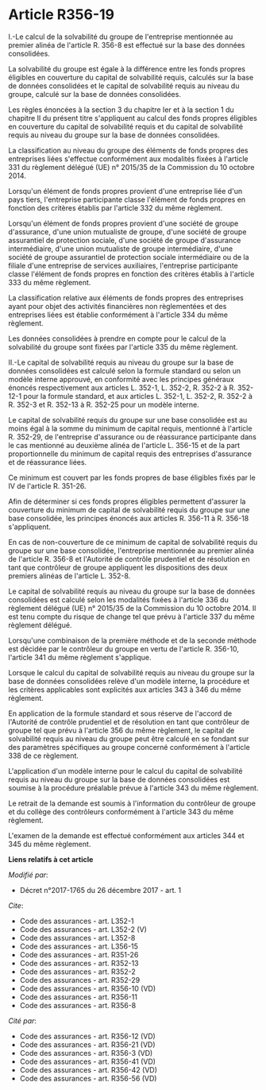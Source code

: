 # Article R356-19

I.-Le calcul de la solvabilité du groupe de l'entreprise mentionnée au premier alinéa de l'article R. 356-8 est effectué sur
la base des données consolidées. 

La solvabilité du groupe est égale à la différence entre les fonds propres éligibles en couverture du capital de solvabilité
requis, calculés sur la base de données consolidées et le capital de solvabilité requis au niveau du groupe, calculé sur la
base de données consolidées. 

Les règles énoncées à la section 3 du chapitre Ier et à la section 1 du chapitre II du présent titre s'appliquent au calcul
des fonds propres éligibles en couverture du capital de solvabilité requis et du capital de solvabilité requis au niveau du
groupe sur la base de données consolidées. 

La classification au niveau du groupe des éléments de fonds propres des entreprises liées s'effectue conformément aux
modalités fixées à l'article 331 du règlement délégué (UE) n° 2015/35 de la Commission du 10 octobre 2014. 

Lorsqu'un élément de fonds propres provient d'une entreprise liée d'un pays tiers, l'entreprise participante classe l'élément
de fonds propres en fonction des critères établis par l'article 332 du même règlement. 

Lorsqu'un élément de fonds propres provient d'une société de groupe d'assurance, d'une union mutualiste de groupe, d'une
société de groupe assurantiel de protection sociale, d'une société de groupe d'assurance intermédiaire, d'une union
mutualiste de groupe intermédiaire, d'une société de groupe assurantiel de protection sociale intermédiaire ou de la filiale
d'une entreprise de services auxiliaires, l'entreprise participante classe l'élément de fonds propres en fonction des
critères établis à l'article 333 du même règlement. 

La classification relative aux éléments de fonds propres des entreprises ayant pour objet des activités financières non
règlementées et des entreprises liées est établie conformément à l'article 334 du même règlement. 

Les données consolidées à prendre en compte pour le calcul de la solvabilité du groupe sont fixées par l'article 335 du même
règlement. 

II.-Le capital de solvabilité requis au niveau du groupe sur la base de données consolidées est calculé selon la formule
standard ou selon un modèle interne approuvé, en conformité avec les principes généraux énoncés respectivement aux articles
L. 352-1, L. 352-2, R. 352-2 à R. 352-12-1 pour la formule standard, et aux articles L. 352-1, L. 352-2, R. 352-2 à R. 352-3
et R. 352-13 à R. 352-25 pour un modèle interne. 

Le capital de solvabilité requis du groupe sur une base consolidée est au moins égal à la somme du minimum de capital requis,
mentionné à l'article R. 352-29, de l'entreprise d'assurance ou de réassurance participante dans le cas mentionné au deuxième
alinéa de l'article L. 356-15 et de la part proportionnelle du minimum de capital requis des entreprises d'assurance et de
réassurance liées. 

Ce minimum est couvert par les fonds propres de base éligibles fixés par le IV de l'article R. 351-26. 

Afin de déterminer si ces fonds propres éligibles permettent d'assurer la couverture du minimum de capital de solvabilité
requis du groupe sur une base consolidée, les principes énoncés aux articles R. 356-11 à R. 356-18 s'appliquent. 

En cas de non-couverture de ce minimum de capital de solvabilité requis du groupe sur une base consolidée, l'entreprise
mentionnée au premier alinéa de l'article R. 356-8 et l'Autorité de contrôle prudentiel et de résolution en tant que
contrôleur de groupe appliquent les dispositions des deux premiers alinéas de l'article L. 352-8. 

Le capital de solvabilité requis au niveau du groupe sur la base de données consolidées est calculé selon les modalités
fixées à l'article 336 du règlement délégué (UE) n° 2015/35 de la Commission du 10 octobre 2014. Il est tenu compte du risque
de change tel que prévu à l'article 337 du même règlement délégué. 

Lorsqu'une combinaison de la première méthode et de la seconde méthode est décidée par le contrôleur du groupe en vertu de
l'article R. 356-10, l'article 341 du même règlement s'applique. 

Lorsque le calcul du capital de solvabilité requis au niveau du groupe sur la base de données consolidées relève d'un modèle
interne, la procédure et les critères applicables sont explicités aux articles 343 à 346 du même règlement. 

En application de la formule standard et sous réserve de l'accord de l'Autorité de contrôle prudentiel et de résolution en
tant que contrôleur de groupe tel que prévu à l'article 356 du même règlement, le capital de solvabilité requis au niveau du
groupe peut être calculé en se fondant sur des paramètres spécifiques au groupe concerné conformément à l'article 338 de ce
règlement. 

L'application d'un modèle interne pour le calcul du capital de solvabilité requis au niveau du groupe sur la base de données
consolidées est soumise à la procédure préalable prévue à l'article 343 du même règlement. 

Le retrait de la demande est soumis à l'information du contrôleur de groupe et du collège des contrôleurs conformément à
l'article 343 du même règlement. 

L'examen de la demande est effectué conformément aux articles 344 et 345 du même règlement.

**Liens relatifs à cet article**

_Modifié par_:

  - Décret n°2017-1765 du 26 décembre 2017 - art. 1

_Cite_:

  - Code des assurances - art. L352-1
  - Code des assurances - art. L352-2 (V)
  - Code des assurances - art. L352-8
  - Code des assurances - art. L356-15
  - Code des assurances - art. R351-26
  - Code des assurances - art. R352-13
  - Code des assurances - art. R352-2
  - Code des assurances - art. R352-29
  - Code des assurances - art. R356-10 (VD)
  - Code des assurances - art. R356-11
  - Code des assurances - art. R356-8

_Cité par_:

  - Code des assurances - art. R356-12 (VD)
  - Code des assurances - art. R356-21 (VD)
  - Code des assurances - art. R356-3 (VD)
  - Code des assurances - art. R356-41 (VD)
  - Code des assurances - art. R356-42 (VD)
  - Code des assurances - art. R356-56 (VD)
